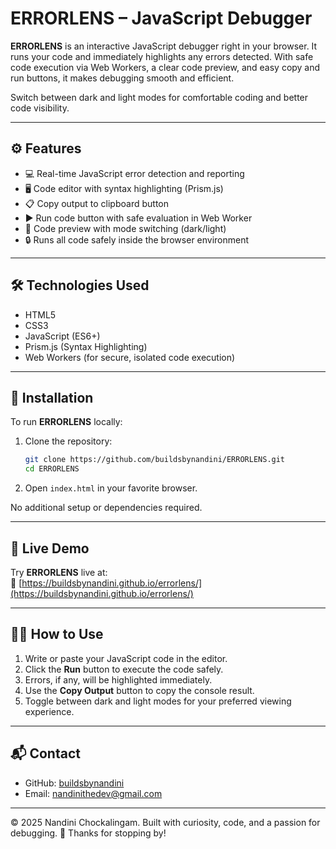 # ERRORLENS – JavaScript Debugger

**ERRORLENS** is an interactive JavaScript debugger right in your browser. It runs your code and immediately highlights any errors detected. With safe code execution via Web Workers, a clear code preview, and easy copy and run buttons, it makes debugging smooth and efficient.

Switch between dark and light modes for comfortable coding and better code visibility.

---

## ⚙️ Features

- 💻 Real-time JavaScript error detection and reporting  
- 🖥️ Code editor with syntax highlighting (Prism.js)  
- 📋 Copy output to clipboard button  
- ▶️ Run code button with safe evaluation in Web Worker
- 🔄 Code preview with mode switching (dark/light) 
- 🔒 Runs all code safely inside the browser environment


---

## 🛠️ Technologies Used

- HTML5  
- CSS3  
- JavaScript (ES6+)  
- Prism.js (Syntax Highlighting)  
- Web Workers (for secure, isolated code execution)

---

##  🔧 Installation

To run **ERRORLENS** locally:

1. Clone the repository:

    ```bash
    git clone https://github.com/buildsbynandini/ERRORLENS.git
    cd ERRORLENS
    ```

2. Open `index.html` in your favorite browser.

No additional setup or dependencies required.

---

## 🚀 Live Demo

Try **ERRORLENS** live at:  
🔗  [https://buildsbynandini.github.io/errorlens/](https://buildsbynandini.github.io/errorlens/)

---

## 🧑‍💻 How to Use

1. Write or paste your JavaScript code in the editor.
2. Click the **Run** button to execute the code safely. 
3. Errors, if any, will be highlighted immediately. 
4. Use the **Copy Output** button to copy the console result.
5. Toggle between dark and light modes for your preferred viewing experience.

---

## 📬 Contact

- GitHub: [buildsbynandini](https://github.com/buildsbynandini)  
- Email: [nandinithedev@gmail.com](mailto:nandinithedev@gmail.com)  

---

© 2025 Nandini Chockalingam.
Built with curiosity, code, and a passion for debugging. 🐞
Thanks for stopping by!
